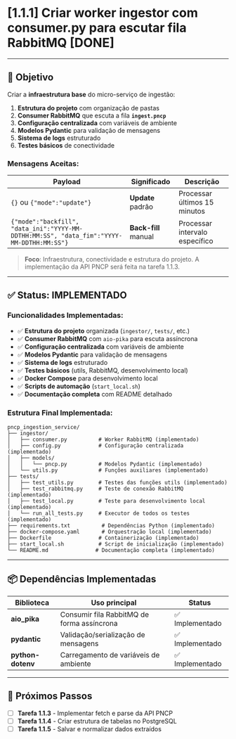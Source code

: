 # [1.1.1] Criar worker ingestor com consumer.py para escutar fila RabbitMQ [DONE]

---

## 🎯 Objetivo

Criar a **infraestrutura base** do micro-serviço de ingestão:

1. **Estrutura do projeto** com organização de pastas
2. **Consumer RabbitMQ** que escuta a fila **`ingest.pncp`**
3. **Configuração centralizada** com variáveis de ambiente
4. **Modelos Pydantic** para validação de mensagens
5. **Sistema de logs** estruturado
6. **Testes básicos** de conectividade

### Mensagens Aceitas:

| Payload | Significado | Descrição |
|---------|-------------|-----------|
| `{}` ou `{"mode":"update"}` | **Update** padrão | Processar últimos 15 minutos |
| `{"mode":"backfill", "data_ini":"YYYY-MM-DDTHH:MM:SS", "data_fim":"YYYY-MM-DDTHH:MM:SS"}` | **Back-fill** manual | Processar intervalo específico |

> **Foco**: Infraestrutura, conectividade e estrutura do projeto. A implementação da API PNCP será feita na tarefa 1.1.3.

---

## ✅ Status: IMPLEMENTADO

### Funcionalidades Implementadas:

- ✅ **Estrutura do projeto** organizada (`ingestor/`, `tests/`, etc.)
- ✅ **Consumer RabbitMQ** com `aio-pika` para escuta assíncrona
- ✅ **Configuração centralizada** com variáveis de ambiente
- ✅ **Modelos Pydantic** para validação de mensagens
- ✅ **Sistema de logs** estruturado
- ✅ **Testes básicos** (utils, RabbitMQ, desenvolvimento local)
- ✅ **Docker Compose** para desenvolvimento local
- ✅ **Scripts de automação** (`start_local.sh`)
- ✅ **Documentação completa** com README detalhado

### Estrutura Final Implementada:

```text
pncp_ingestion_service/
├── ingestor/
│   ├── consumer.py          # Worker RabbitMQ (implementado)
│   ├── config.py            # Configuração centralizada (implementado)
│   ├── models/
│   │   └── pncp.py          # Modelos Pydantic (implementado)
│   └── utils.py             # Funções auxiliares (implementado)
├── tests/
│   ├── test_utils.py        # Testes das funções utils (implementado)
│   ├── test_rabbitmq.py     # Teste de conexão RabbitMQ (implementado)
│   ├── test_local.py        # Teste para desenvolvimento local (implementado)
│   └── run_all_tests.py     # Executor de todos os testes (implementado)
├── requirements.txt          # Dependências Python (implementado)
├── docker-compose.yaml       # Orquestração local (implementado)
├── Dockerfile               # Containerização (implementado)
├── start_local.sh           # Script de inicialização (implementado)
└── README.md               # Documentação completa (implementado)
```

---

## 📦 Dependências Implementadas

| Biblioteca | Uso principal | Status |
|------------|---------------|--------|
| **aio_pika** | Consumir fila RabbitMQ de forma assíncrona | ✅ Implementado |
| **pydantic**| Validação/serialização de mensagens | ✅ Implementado |
| **python-dotenv** | Carregamento de variáveis de ambiente | ✅ Implementado |

---

## 🔄 Próximos Passos

- [ ] **Tarefa 1.1.3** - Implementar fetch e parse da API PNCP
- [ ] **Tarefa 1.1.4** - Criar estrutura de tabelas no PostgreSQL
- [ ] **Tarefa 1.1.5** - Salvar e normalizar dados extraídos
